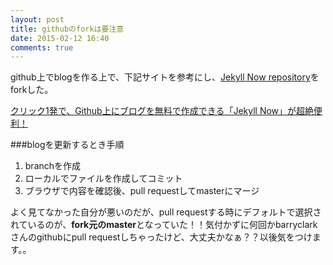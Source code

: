 ```yaml
---
layout: post
title: githubのforkは要注意
date: 2015-02-12 16:40
comments: true
---
```


github上でblogを作る上で、下記サイトを参考にし、[Jekyll Now repository](https://github.com/barryclark/jekyll-now)をforkした。  

[クリック1発で、Github上にブログを無料で作成できる「Jekyll Now」が超絶便利！](http://plus.appgiga.jp/masatolan/2015/01/13/55047/)  

###blogを更新するとき手順
1. branchを作成  
2. ローカルでファイルを作成してコミット  
3. ブラウザで内容を確認後、pull requestしてmasterにマージ  

よく見てなかった自分が悪いのだが、pull requestする時にデフォルトで選択されているのが、**fork元のmaster**となっていた！！気付かずに何回かbarryclarkさんのgithubにpull requestしちゃったけど、大丈夫かなぁ？？以後気をつけます。。
